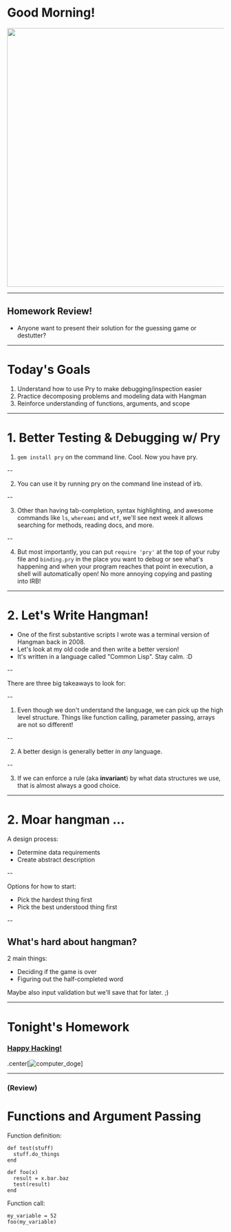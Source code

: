 # Good Morning!

<img src="http://i.imgur.com/8HRBMnm.jpg" height="600px" />

---

## Homework Review!

* Anyone want to present their solution for the guessing game or destutter?

---

# Today's Goals

1. Understand how to use Pry to make debugging/inspection easier
2. Practice decomposing problems and modeling data with Hangman
3. Reinforce understanding of functions, arguments, and scope

---

# 1. Better Testing & Debugging w/ Pry

1. `gem install pry` on the command line. Cool. Now you have pry.

--

2. You can use it by running pry on the command line instead of irb.

--

3. Other than having tab-completion, syntax highlighting, and awesome commands
   like `ls`, `whereami` and `wtf`, we'll see next week it allows searching
   for methods, reading docs, and more.

--

4. But most importantly, you can put `require 'pry'` at the top of your ruby file
   and `binding.pry` in the place you want to debug or see what's happening and
   when your program reaches that point in execution, a shell will automatically open!
   No more annoying copying and pasting into IRB!

---

# 2. Let's Write Hangman!

* One of the first substantive scripts I wrote was a terminal version of Hangman back in 2008.
* Let's look at my old code and then write a better version!
* It's written in a language called "Common Lisp". Stay calm. :D

--

There are three big takeaways to look for:

--

1. Even though we don't understand the language, we can pick up the high level structure.
   Things like function calling, parameter passing, arrays are not so different!

--

2. A better design is generally better in *any* language.

--

3. If we can enforce a rule (aka **invariant**) by what data structures we use, that is almost always a good choice.

---

# 2. Moar hangman ...

A design process:

* Determine data requirements
* Create abstract description

--

Options for how to start:

* Pick the hardest thing first
* Pick the best understood thing first

--

## What's hard about hangman?

2 main things:

* Deciding if the game is over
* Figuring out the half-completed word

Maybe also input validation but we'll save that for later. ;)

---

# Tonight's Homework

### [Happy Hacking!][homework]

.center[![computer_doge](http://40.media.tumblr.com/tumblr_m12hieqxHq1rrgr1no1_500.jpg)]

[homework]: https://github.com/TIY-ATL-ROR-2015-Sep/lectures/blob/master/wk01-ruby/tue/questions.md

---

### (Review)

# Functions and Argument Passing

Function definition:

```
def test(stuff)
  stuff.do_things
end

def foo(x)
  result = x.bar.baz
  test(result)
end
```

Function call:

```
my_variable = 52
foo(my_variable)
```
